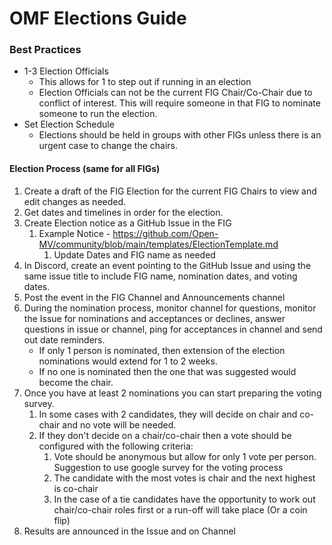 # OMF Elections Guide

### Best Practices
- 1-3 Election Officials
	- This allows for 1 to step out if running in an election
	- Election Officials can not be the current FIG Chair/Co-Chair due to conflict of interest. This will require someone in that FIG to nominate someone to run the election.
- Set Election Schedule
	- Elections should be held in groups with other FIGs unless there is an urgent case to change the chairs.

#### Election Process (same for all FIGs)

1. Create a draft of the FIG Election for the current FIG Chairs to view and edit changes as needed.
2. Get dates and timelines in order for the election.
3. Create Election notice as a GitHub Issue in the FIG
	1. Example Notice - https://github.com/Open-MV/community/blob/main/templates/ElectionTemplate.md
		1. Update Dates and FIG name as needed
4. In Discord, create an event pointing to the GitHub Issue and using the same issue title to include FIG name, nomination dates, and voting dates.
5. Post the event in the FIG Channel and Announcements channel
6. During the nomination process, monitor channel for questions, monitor the Issue for nominations and acceptances or declines, answer questions in issue or channel, ping for acceptances in channel and send out date reminders.
	- If only 1 person is nominated, then extension of the election nominations would extend for 1 to 2 weeks.
	- If no one is nominated then the one that was suggested would become the chair.
7. Once you have at least 2 nominations you can start preparing the voting survey.
	1. In some cases with 2 candidates, they will decide on chair and co-chair and no vote will be needed.
	1. If they don't decide on a chair/co-chair then a vote should be configured with the following criteria:
		1. Vote should be anonymous but allow for only 1 vote per person. Suggestion to use google survey for the voting process
		1. The candidate with the most votes is chair and the next highest is co-chair
		1. In the case of a tie candidates have the opportunity to work out chair/co-chair roles first or a run-off will take place (Or a coin flip)
8. Results are announced in the Issue and on Channel

